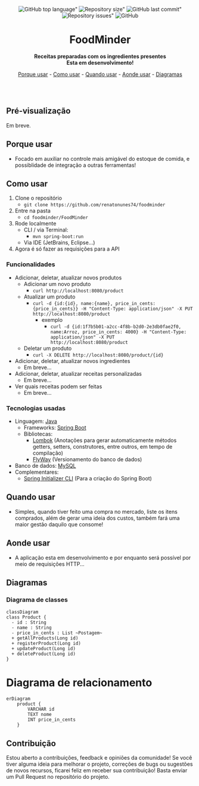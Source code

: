 <div align="center">
	
![GitHub top language"](https://img.shields.io/github/languages/top/renatonunes74/foodminder.svg?style=for-the-badge)
![Repository size"](https://img.shields.io/github/repo-size/renatonunes74/foodminder.svg?style=for-the-badge)
![GitHub last commit"](https://img.shields.io/github/last-commit/renatonunes74/foodminder.svg?style=for-the-badge)
![Repository issues"](https://img.shields.io/github/issues/rockofox/firefox-minima.svg?style=for-the-badge)
![GitHub](https://img.shields.io/github/license/renatonunes74/foodminder?style=for-the-badge)
# FoodMinder
**Receitas preparadas com os ingredientes presentes<br>Esta em desenvolvimento!**

[Porque usar](#porque-usar) -
[Como usar](#como-usar) -
[Quando usar](#quando-usar) -
[Aonde usar](#aonde-usar) -
[Diagramas](#diagramas)
<!-- [Diagramas](#diagramas) - -->
<!-- [Alternativas](#alternativas) -->
<br>
<br>
</div>

## Pré-visualização
Em breve.

## Porque usar
- Focado em auxiliar no controle mais amigável do estoque de comida, e possiblidade de integração a outras ferramentas!

## Como usar
1. Clone o repositório
    - `git clone https://github.com/renatonunes74/foodminder`
1. Entre na pasta
    - `cd foodminder/FoodMinder`
1. Rode localmente
    - CLI / via Terminal:
        - `mvn spring-boot:run`
    - Via IDE (JetBrains, Eclipse...)
1. Agora é só fazer as requisições para a API

### Funcionalidades
- Adicionar, deletar, atualizar novos produtos
    - Adicionar um novo produto
        - `curl http://localhost:8080/product`
    - Atualizar um produto
        - `curl -d {id:{id}, name:{name}, price_in_cents: {price_in_cents}} -H "Content-Type: application/json" -X PUT http://localhost:8080/product`
            - exemplo
                - `curl -d {id:1f7b5b01-a2cc-4f8b-b2d0-2e3db0fae2f0, name:Arroz, price_in_cents: 4000} -H "Content-Type: application/json" -X PUT http://localhost:8080/product`
    - Deletar um produto
        - `curl -X DELETE http://localhost:8080/product/{id}`
- Adicionar, deletar, atualizar novos ingredientes
    - Em breve...
- Adicionar, deletar, atualizar receitas personalizadas
    - Em breve...
- Ver quais receitas podem ser feitas
    - Em breve...

### Tecnologias usadas
- Linguagem: [Java](https://dev.java/)
    - Frameworks: [Spring Boot](https://spring.io/projects/spring-boot)
    - Bibliotecas:
        - [Lombok](https://projectlombok.org/) (Anotações para gerar automaticamente métodos getters, setters, construtores, entre outros, em tempo de compilação)
        - [FlyWay](https://documentation.red-gate.com/fd/flyway-documentation-138346877.html) (Versionamento do banco de dados)
- Banco de dados: [MySQL](https://www.mysql.com/)
- Complementares:
     - [Spring Initializer CLI](https://github.com/renatonunes74/spring_initializr_cli) (Para a criação do Spring Boot)

## Quando usar
- Simples, quando tiver feito uma compra no mercado, liste os itens comprados, além de gerar uma ideia dos custos, também fará uma maior gestão daquilo que consome!
## Aonde usar
- A aplicação esta em desenvolvimento e por enquanto será possível por meio de requisições HTTP...

## Diagramas
### Diagrama de classes
```mermaid
classDiagram
class Product {
  - id : String
  - name : String
  - price_in_cents : List ~Postagem~
  + getAllProducts(Long id)
  + registerProduct(Long id)
  + updateProduct(Long id)
  + deleteProduct(Long id)
}
```
# Diagrama de relacionamento
```mermaid
erDiagram
   	product {
		VARCHAR id
		TEXT nome
		INT price_in_cents 
    }
```

<!-- ## Alternativas -->
<!-- - [FoodMinder CLI]() -->

## Contribuição
Estou aberto a contribuições, feedback e opiniões da comunidade! Se você tiver alguma ideia para melhorar o projeto, correções de bugs ou sugestões de novos recursos, ficarei feliz em receber sua contribuição! Basta enviar um Pull Request no repositório do projeto.

